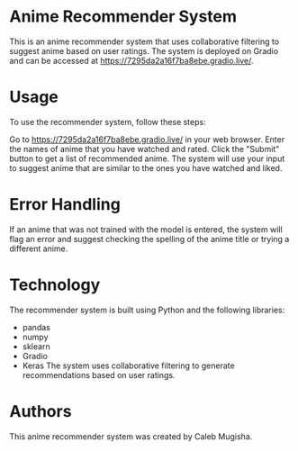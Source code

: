 # Anime Recommender System
This is an anime recommender system that uses collaborative filtering to suggest anime based on user ratings. The system is deployed on Gradio and can be accessed at https://7295da2a16f7ba8ebe.gradio.live/.

# Usage
To use the recommender system, follow these steps:

Go to https://7295da2a16f7ba8ebe.gradio.live/ in your web browser.
Enter the names of anime that you have watched and rated.
Click the "Submit" button to get a list of recommended anime.
The system will use your input to suggest anime that are similar to the ones you have watched and liked.

# Error Handling
If an anime that was not trained with the model is entered, the system will flag an error and suggest checking the spelling of the anime title or trying a different anime.

# Technology
The recommender system is built using Python and the following libraries:

- pandas
- numpy
- sklearn
- Gradio
- Keras
The system uses collaborative filtering to generate recommendations based on user ratings. 

# Authors
This anime recommender system was created by Caleb Mugisha.
